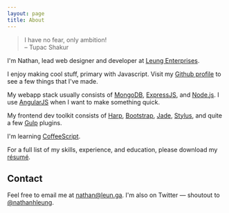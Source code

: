```yaml
---
layout: page
title: About
---
```

> I have no fear, only ambition!<br>
> &ndash; Tupac Shakur

I'm Nathan, lead web designer and developer at <a href="https://www.leungenterprises.com" target="_blank">Leung Enterprises</a>.

I enjoy making cool stuff, primary with Javascript.  Visit my <a href="http://github.com/nathanhleung" target="_blank">Github profile</a> to see a few things that I've made.

My webapp stack usually consists of <a href="http://mongodb.org" target="_blank">MongoDB</a>, <a href="http://expressjs.com" target="_blank">ExpressJS</a>, and <a href="http://nodejs.org" target="_blank">Node.js</a>. I use <a href="http://angularjs.org" target="_blank">AngularJS</a> when I want to make something quick.

My frontend dev toolkit consists of <a href="http://harpjs.com" target="_blank">Harp</a>, <a href="http://getbootstrap.com" target="_blank">Bootstrap</a>, <a href="http://jade-lang.com" target="_blank">Jade</a>, <a href="https://learnboost.github.io/stylus/" target="_blank">Stylus</a>, and quite a few <a href="http://gulpjs.com" target="_blank">Gulp</a> plugins.

I'm learning <a href="http://coffeescript.org" target="_blank">CoffeeScript</a>.

For a full list of my skills, experience, and education, please download my <a href="/public/uploads/Resume%20of%20Nathan%20Leung.pdf" target="_blank">résumé</a>.

## Contact
Feel free to email me at [nathan@leun.ga](mailto:nathan@leun.ga).  I'm also on Twitter &mdash; shoutout to <a href="https://twitter.com/nathanhleung" target="_blank">@nathanhleung</a>.